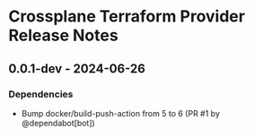 # Crossplane Terraform Provider Release Notes

## 0.0.1-dev - 2024-06-26

### Dependencies

- Bump docker/build-push-action from 5 to 6 (PR #1 by @dependabot[bot])
